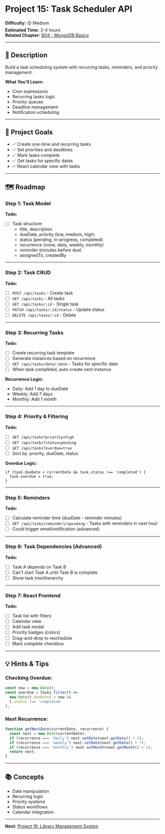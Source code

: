 # Project 15: Task Scheduler API

**Difficulty:** 🟡 Medium  
**Estimated Time:** 3-4 hours  
**Related Chapter:** [B04 - MongoDB Basics](../chapters/B04_MONGODB_BASICS.md)

---

## 📝 Description

Build a task scheduling system with recurring tasks, reminders, and priority management.

**What You'll Learn:**
- Cron expressions
- Recurring tasks logic
- Priority queues
- Deadline management
- Notification scheduling

---

## 🎯 Project Goals

- ✅ Create one-time and recurring tasks
- ✅ Set priorities and deadlines
- ✅ Mark tasks complete
- ✅ Get tasks for specific dates
- ✅ React calendar view with tasks

---

## 🗺️ Roadmap

### Step 1: Task Model
**Todo:**
- [ ] Task structure:
  - title, description
  - dueDate, priority (low, medium, high)
  - status (pending, in-progress, completed)
  - recurrence (none, daily, weekly, monthly)
  - reminder (minutes before due)
  - assignedTo, createdBy

---

### Step 2: Task CRUD
**Todo:**
- [ ] `POST /api/tasks` - Create task
- [ ] `GET /api/tasks` - All tasks
- [ ] `GET /api/tasks/:id` - Single task
- [ ] `PATCH /api/tasks/:id/status` - Update status
- [ ] `DELETE /api/tasks/:id` - Delete

---

### Step 3: Recurring Tasks
**Todo:**
- [ ] Create recurring task template
- [ ] Generate instances based on recurrence
- [ ] `GET /api/tasks/date/:date` - Tasks for specific date
- [ ] When task completed, auto-create next instance

**Recurrence Logic:**
- Daily: Add 1 day to dueDate
- Weekly: Add 7 days
- Monthly: Add 1 month

---

### Step 4: Priority & Filtering
**Todo:**
- [ ] `GET /api/tasks?priority=high`
- [ ] `GET /api/tasks?status=pending`
- [ ] `GET /api/tasks?overdue=true`
- [ ] Sort by: priority, dueDate, status

**Overdue Logic:**
```
if (task.dueDate < currentDate && task.status !== 'completed') {
  task.overdue = true;
}
```

---

### Step 5: Reminders
**Todo:**
- [ ] Calculate reminder time (dueDate - reminder minutes)
- [ ] `GET /api/tasks/reminders/upcoming` - Tasks with reminders in next hour
- [ ] Could trigger email/notification (advanced)

---

### Step 6: Task Dependencies (Advanced)
**Todo:**
- [ ] Task A depends on Task B
- [ ] Can't start Task A until Task B is complete
- [ ] Show task tree/hierarchy

---

### Step 7: React Frontend
**Todo:**
- [ ] Task list with filters
- [ ] Calendar view
- [ ] Add task modal
- [ ] Priority badges (colors)
- [ ] Drag-and-drop to reschedule
- [ ] Mark complete checkbox

---

## 💡 Hints & Tips

### Checking Overdue:
```javascript
const now = new Date();
const overdue = tasks.filter(t => 
  new Date(t.dueDate) < now && 
  t.status !== 'completed'
);
```

### Next Recurrence:
```javascript
function getNextDate(currentDate, recurrence) {
  const next = new Date(currentDate);
  if (recurrence === 'daily') next.setDate(next.getDate() + 1);
  if (recurrence === 'weekly') next.setDate(next.getDate() + 7);
  if (recurrence === 'monthly') next.setMonth(next.getMonth() + 1);
  return next;
}
```

---

## 📚 Concepts

- Date manipulation
- Recurring logic
- Priority systems
- Status workflows
- Calendar integration

---

**Next:** [Project 16: Library Management System](16-library-management.md)
